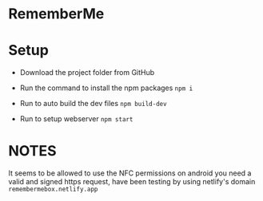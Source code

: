 # RememberMe

# Setup
- Download the project folder from GitHub

- Run the command to install the npm packages
`npm i`
- Run to auto build the dev files
`npm build-dev`
- Run to setup webserver
`npm start`

# NOTES
It seems to be allowed to use the NFC permissions on android
you need a valid and signed https request, have been testing
by using netlify's domain 
`remembermebox.netlify.app`